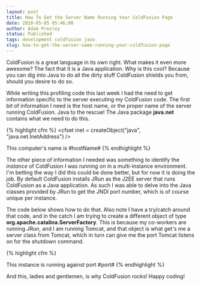 ```yaml
---
layout: post
title: How To Get the Server Name Running Your ColdFusion Page
date: 2010-05-05 05:46:00
author: Adam Presley
status: Published
tags: development coldfusion java
slug: how-to-get-the-server-name-running-your-coldfusion-page
---
```


ColdFusion is a great language in its own right. What makes it even more
awesome? The fact that it is a Java application. Why is this cool?
Because you can dig into Java to do all the dirty stuff ColdFusion
shields you from, should you desire to do so.  
  
While writing this profiling code this last week I had the need to get
information specific to the server executing my ColdFusion code. The
first bit of information I need is the host name, or the proper name of
the server running ColdFusion. Java to the rescue! The Java package
**java.net** contains what we need to do this.  

{% highlight cfm %}
<cfset inet = createObject("java", "java.net.InetAddress") />
<cfset hostName = inet.getLocalHost().getHostName() />

<cfoutput>This computer's name is #hostName#</cfoutput>
{% endhighlight %}

The other piece of information I needed was something to identify the
*instance* of ColdFusion I was running on in a multi-instance
environment. I'm betting the way I did this could be done better, but
for now it is doing the job. By default ColdFusion installs JRun as the
J2EE server that runs ColdFusion as a Java application. As such I was
able to delve into the Java classes provided by JRun to get the JNDI
port number, which is of course unique per instance.  
  
The code below shows how to do that. Also note I have a try/catch around
that code, and in the catch I am trying to create a different object of
type **org.apache.catalina.ServerFactory**. This is because my
co-workers are running JRun, and I am running Tomcat, and that object is
what get's me a server class from Tomcat, which in turn can give me the
port Tomcat listens on for the shutdown command.  

{% highlight cfm %}
<!---
    Get the port number. This is *J2EE server specific*!
--->
<cftry>
    <cfset j2eeService = createObject("java", "jrun.naming.NamingService") />

<cfcatch>
    <cfset j2eeService = createObject("java", "org.apache.catalina.ServerFactory").getServer() />
</cfcatch>
</cftry>

<cfset port = j2eeService.getPort() />

<cfoutput>This instance is running against port #port#</cfoutput>
{% endhighlight %}

And this, ladies and gentlemen, is why ColdFusion rocks! Happy coding!
